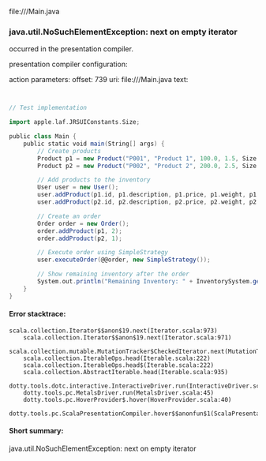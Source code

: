 file://<WORKSPACE>/Main.java
### java.util.NoSuchElementException: next on empty iterator

occurred in the presentation compiler.

presentation compiler configuration:


action parameters:
offset: 739
uri: file://<WORKSPACE>/Main.java
text:
```scala


// Test implementation

import apple.laf.JRSUIConstants.Size;

public class Main {
    public static void main(String[] args) {
        // Create products
        Product p1 = new Product("P001", "Product 1", 100.0, 1.5, Size.M);
        Product p2 = new Product("P002", "Product 2", 200.0, 2.5, Size.L);

        // Add products to the inventory
        User user = new User();
        user.addProduct(p1.id, p1.description, p1.price, p1.weight, p1.size);
        user.addProduct(p2.id, p2.description, p2.price, p2.weight, p2.size);

        // Create an order
        Order order = new Order();
        order.addProduct(p1, 2);
        order.addProduct(p2, 1);

        // Execute order using SimpleStrategy
        user.executeOrder(@@order, new SimpleStrategy());

        // Show remaining inventory after the order
        System.out.println("Remaining Inventory: " + InventorySystem.getShelvesStatus());
    }
}

```



#### Error stacktrace:

```
scala.collection.Iterator$$anon$19.next(Iterator.scala:973)
	scala.collection.Iterator$$anon$19.next(Iterator.scala:971)
	scala.collection.mutable.MutationTracker$CheckedIterator.next(MutationTracker.scala:76)
	scala.collection.IterableOps.head(Iterable.scala:222)
	scala.collection.IterableOps.head$(Iterable.scala:222)
	scala.collection.AbstractIterable.head(Iterable.scala:935)
	dotty.tools.dotc.interactive.InteractiveDriver.run(InteractiveDriver.scala:164)
	dotty.tools.pc.MetalsDriver.run(MetalsDriver.scala:45)
	dotty.tools.pc.HoverProvider$.hover(HoverProvider.scala:40)
	dotty.tools.pc.ScalaPresentationCompiler.hover$$anonfun$1(ScalaPresentationCompiler.scala:376)
```
#### Short summary: 

java.util.NoSuchElementException: next on empty iterator